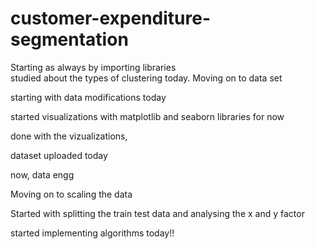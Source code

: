 # customer-expenditure-segmentation

Starting as always by importing libraries <br>
studied about the types of clustering today.
Moving on to data set 

starting with data modifications today


started visualizations with matplotlib and seaborn libraries for now

done with the vizualizations, 


dataset uploaded today

now, data engg

Moving on to scaling the data


Started with splitting the train test data and analysing the x and y factor


started implementing algorithms today!!

